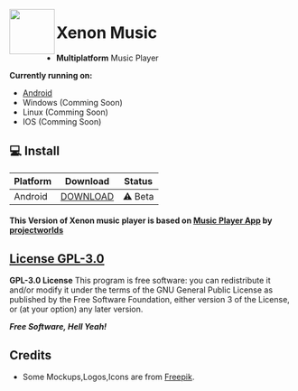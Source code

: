 <a href="https://github.com/Xenon-project/Xenon-Music"><img src="https://user-images.githubusercontent.com/95465993/178030429-50ccece3-85e8-4dd9-8358-07f1f62274b1.png" align="left" height="80" width="80" ></a>

# Xenon Music






- **Multiplatform** Music Player



 **Currently running on:**
 - [Android](https://github.com/Xenon-project/Xenon-Music/releases/) 
 - Windows (Comming Soon)
 - Linux (Comming Soon)
 - IOS (Comming Soon)


## 💻 Install 

| Platform | Download | Status |
|----------|----------|--------|
| Android    |[DOWNLOAD](https://github.com/Xenon-project/Xenon-Music/releases/download/v1.0/Xenon.music.v1.0.apk)| ⚠️ Beta | 

#### This Version of Xenon music player is based on [**Music Player App**](https://projectworlds.in/android-projects-with-source-code/android-music-player-project-with-source-code/) by [projectworlds](https://www.youtube.com/c/projectworlds)

[License GPL-3.0](https://github.com/Xenon-project/Xenon-Music/blob/master/LICENSE)
----
**GPL-3.0 License**
This program is free software: you can redistribute it and/or modify it under the terms of the GNU General Public License as published by the Free Software Foundation, either version 3 of the License, or (at your option) any later version.

***Free Software, Hell Yeah!***


Credits
----
 - Some Mockups,Logos,Icons are from [Freepik](https://www.freepik.com/).
